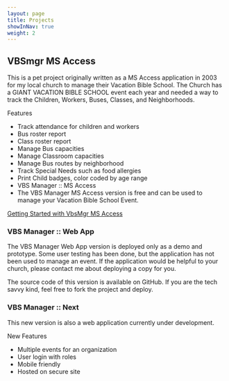 ```yaml
---
layout: page
title: Projects
showInNav: true
weight: 2
---
```


## VBSmgr MS Access

This is a pet project originally written as a MS Access application in 2003 for my local church to manage their Vacation Bible School. The Church has a GIANT VACATION BIBLE SCHOOL event each year and needed a way to track the Children, Workers, Buses, Classes, and Neighborhoods.

Features
- Track attendance for children and workers
- Bus roster report
- Class roster report
- Manage Bus capacities
- Manage Classroom capacities
- Manage Bus routes by neighborhood
- Track Special Needs such as food allergies
- Print Child badges, color coded by age range
- VBS Manager :: MS Access
- The VBS Manager MS Access version is free and can be used to manage your Vacation Bible School Event.

[Getting Started with VbsMgr MS Access](/projects/vbsmgr-ms-access/)

### VBS Manager :: Web App
The VBS Manager Web App version is deployed only as a demo and prototype. Some user testing has been done, but the application has not been used to manage an event.  If the application would be helpful to your church, please contact me about deploying a copy for you.

The source code of this version is available on GitHub.  If you are the tech savvy kind, feel free to fork the project and deploy.

### VBS Manager :: Next

This new version is also a web application currently under development. 

New Features
- Multiple events for an organization
- User login with roles
- Mobile friendly
- Hosted on secure site